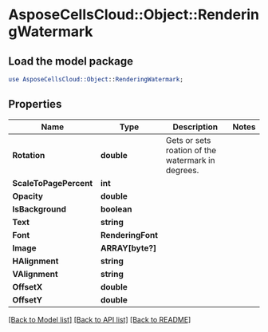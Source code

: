 # AsposeCellsCloud::Object::RenderingWatermark 

## Load the model package
```perl
use AsposeCellsCloud::Object::RenderingWatermark;
```

## Properties
Name | Type | Description | Notes
------------ | ------------- | ------------- | -------------
**Rotation** | **double** | Gets or sets roation of the watermark in degrees. |
**ScaleToPagePercent** | **int** |  |
**Opacity** | **double** |  |
**IsBackground** | **boolean** |  |
**Text** | **string** |  |
**Font** | **RenderingFont** |  |
**Image** | **ARRAY[byte?]** |  |
**HAlignment** | **string** |  |
**VAlignment** | **string** |  |
**OffsetX** | **double** |  |
**OffsetY** | **double** |  |  

[[Back to Model list]](../README.md#documentation-for-models) [[Back to API list]](../README.md#documentation-for-api-endpoints) [[Back to README]](../README.md)

